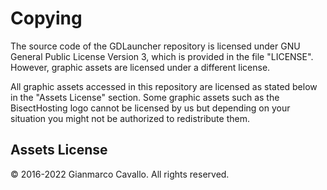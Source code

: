 # Copying
The source code of the GDLauncher repository is licensed under GNU General Public License Version 3, which is 
provided in the file "LICENSE". However, graphic assets are licensed under a different license.

All graphic assets accessed in this repository are licensed as stated below in the "Assets License" section.
Some graphic assets such as the BisectHosting logo cannot be licensed by us but depending on your situation you might not be authorized to redistribute them.

## Assets License
© 2016-2022 Gianmarco Cavallo. All rights reserved.